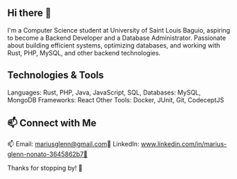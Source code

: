 ## Hi there 👋
I'm a Computer Science student at University of Saint Louis Baguio, aspiring to become a Backend Developer and a Database Administrator. Passionate about building efficient systems, optimizing databases, and working with Rust, PHP, MySQL, and other backend technologies.

## Technologies & Tools
Languages: Rust, PHP, Java, JavaScript, SQL,
Databases: MySQL, MongoDB
Frameworks: React
Other Tools: Docker, JUnit, Git, CodeceptJS

## 📫 Connect with Me
📫 Email: mariusglenn@gmail.com🔗 
LinkedIn: www.linkedin.com/in/marius-glenn-nonato-3645862b7💬 

Thanks for stopping by! 🚀
<!--
**Marius-Glenn-Nonato/Marius-Glenn-Nonato** is a ✨ _special_ ✨ repository because its `README.md` (this file) appears on your GitHub profile.

Here are some ideas to get you started:

- 🔭 I’m currently working on ...
- 🌱 I’m currently learning ...
- 👯 I’m looking to collaborate on ...
- 🤔 I’m looking for help with ...
- 💬 Ask me about ...
- How to reach me: ...
- 😄 Pronouns: ...
- ⚡ Fun fact: ...
-->

